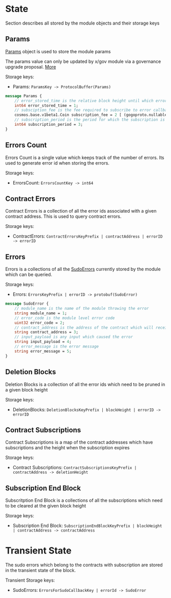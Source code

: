 # State

Section describes all stored by the module objects and their storage keys

## Params

[Params](../../../proto/archway/cwerrors/v1/params.proto) object is used to store the module params

The params value can only be updated by x/gov module via a governance upgrade proposal. [More](./02_messages.md#msgupdateparams)

Storage keys:
* Params: `ParamsKey -> ProtocolBuffer(Params)`

```protobuf
message Params {
    // error_stored_time is the relative block height until which error is stored
    int64 error_stored_time = 1; 
    // subsciption_fee is the fee required to subscribe to error callbacks
    cosmos.base.v1beta1.Coin subscription_fee = 2 [ (gogoproto.nullable) = false ];
    // subscription_period is the period for which the subscription is valid
    int64 subscription_period = 3;
}
```

## Errors Count

Errors Count is a single value which keeps track of the number of errors. Its used to generate error id when storing the errors.

Storage keys:
* ErrorsCount: `ErrorsCountKey -> int64`

## Contract Errors

Contract Errors is a collection of all the error ids associated with a given contract address. This is used to query contract errors.

Storage keys:
* ContractErrors: `ContractErrorsKeyPrefix | contractAddress | errorID -> errorID`

## Errors

Errors is a collections of all the [SudoErrors](../../../proto/archway/cwerrors/v1/cwerrors.proto) currently stored by the module which can be queried.

Storage keys:
* Errors: `ErrorsKeyPrefix | errorID -> protobuf(SudoError)`

```protobuf
message SudoError {
    // module_name is the name of the module throwing the error
    string module_name = 1;
    // error_code is the module level error code
    uint32 error_code = 2;
    // contract_address is the address of the contract which will receive the error callback
    string contract_address = 3;
    // input_payload is any input which caused the error
    string input_payload = 4;
    // error_message is the error message
    string error_message = 5;
}
```

## Deletion Blocks

Deletion Blocks is a collection of all the error ids which need to be pruned in a given block height

Storage keys:
* DeletionBlocks: `DeletionBlocksKeyPrefix | blockHeight | errorID -> errorID`

## Contract Subscriptions

Contract Subscriptions is a map of the contract addresses which have subscriptions and the height when the subscription expires

Storage keys:
* Contract Subscriptions: `ContractSubscriptionsKeyPrefix | contractAddress -> deletionHeight`

## Subscription End Block

Subscritption End Block is a collections of all the subscriptions which need to be cleared at the given block height

Storage keys:
* Subscription End Block: `SubscriptionEndBlockKeyPrefix | blockHeight | contractAddress -> contractAddress`

# Transient State

The sudo errors which belong to the contracts with subscription are stored in the transient state of the block.

Transient Storage keys:
* SudoErrors: `ErrorsForSudoCallbackKey | errorId -> SudoError`